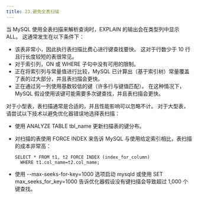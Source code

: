```yaml
---
title: 23.避免全表扫描
---
```

当 MySQL 使用全表扫描来解析查询时，EXPLAIN 的输出会在类型列中显示 ALL。 这通常发生在以下条件下：

* 该表非常小，因此执行表扫描比费心进行键查找要快。 这对于行数少于 10 行且行长度较短的表很常见。
* 对于索引列，ON 或 WHERE 子句中没有可用的限制。
* 正在将索引列与常量值进行比较，MySQL 已计算出（基于索引树）常量覆盖了表的过大部分，并且表扫描会更快。
* 正在通过另一列使用基数较低的键（许多行与键值匹配）。 在这种情况下，MySQL 假设使用该键可能需要多次键查找，并且表扫描会更快。

对于小型表，表扫描通常是合适的，并且性能影响可以忽略不计。 对于大型表，请尝试以下技术以避免优化器错误地选择表扫描：

* 使用 ANALYZE TABLE tbl_name 更新扫描表的键分布。
* 对扫描的表使用 FORCE INDEX 来告诉 MySQL 与使用给定索引相比，表扫描的成本非常高：

  ```
  SELECT * FROM t1, t2 FORCE INDEX (index_for_column)
    WHERE t1.col_name=t2.col_name;
  ```
* 使用 --max-seeks-for-key=1000 选项启动 mysqld 或使用 SET max_seeks_for_key=1000 告诉优化器假设没有键扫描会导致超过 1,000 个键查找。
